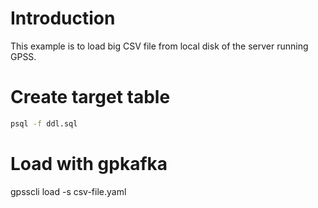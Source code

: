 # Introduction
This example is to load big CSV file from local disk of the server running GPSS.

# Create target table
```bash
psql -f ddl.sql
```

# Load with gpkafka
gpsscli load -s csv-file.yaml
